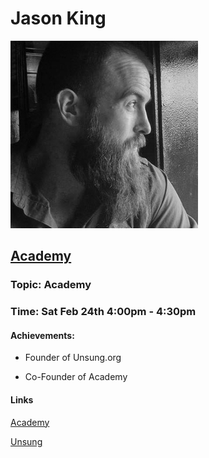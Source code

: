 # Jason King

![Jason-King](https://github.com/Alexstang/PanamaGlass-Speakers-list/blob/master/jason-king.jpg)

## [Academy](https://www.academytoken.com/index.html#token)

### Topic: Academy

### Time: Sat Feb 24th 4:00pm - 4:30pm

#### Achievements:

 * Founder of Unsung.org
 
 * Co-Founder of Academy
 
#### Links 
 
 [Academy](https://www.academytoken.com/index.html#token)
 
 [Unsung](http://www.unsung.org/)
 
